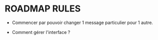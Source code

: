 # ROADMAP RULES

- Commencer par pouvoir changer 1 message particulier pour 1 autre.

- Comment gérer l'interface ?
